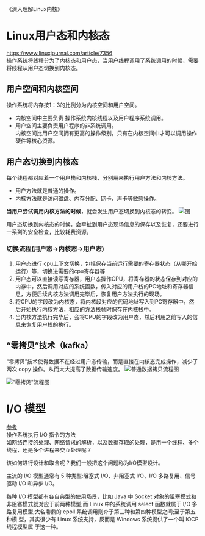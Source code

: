 《深入理解Linux内核》

# Linux用户态和内核态
https://www.linuxjournal.com/article/7356  
操作系统将线程分为了内核态和用户态，当用户线程调用了系统调用的时候，需要将线程从用户态切换到内核态。

## 用户空间和内核空间
操作系统将内存按1：3的比例分为内核空间和用户空间。

- 内核空间中主要负责 操作系统内核线程以及用户程序系统调用。
- 用户空间主要负责用户程序的非系统调用。  
内核空间比用户空间拥有更高的操作级别，只有在内核空间中才可以调用操作硬件等核心资源。

## 用户态切换到内核态
每个线程都对应着一个用户栈和内核栈，分别用来执行用户方法和内核方法。  
- 用户方法就是普通的操作。   
- 内核方法就是访问磁盘、内存分配、网卡、声卡等敏感操作。  

**当用户尝试调用内核方法的时候**，就会发生用户态切换到内核态的转变。
![图](https://img-blog.csdnimg.cn/4285b066dca247c8a22f98dd6040bb8e.png?x-oss-process=image/watermark,type_ZHJvaWRzYW5zZmFsbGJhY2s,shadow_50,text_Q1NETiBA5byg5a2f5rWpX2pheQ==,size_20,color_FFFFFF,t_70,g_se,x_16)

用户态切换到内核态的时候，会牵扯到用户态现场信息的保存以及恢复，还要进行一系列的安全检查，比较耗费资源。

### 切换流程(用户态->内核态->用户态)
1. 用户态进行 cpu上下文切换，包括保存当前运行需要的寄存器状态（从哪开始运行）等，切换进需要的cpu寄存器等
2. 用户态可以直接读写寄存器，用户态操作CPU，将寄存器的状态保存到对应的内存中，然后调用对应的系统函数，传入对应的用户栈的PC地址和寄存器信息，方便后续内核方法调用完毕后，恢复用户方法执行的现场。
3. 将CPU的字段改为内核态，将内核段对应的代码地址写入到PC寄存器中，然后开始执行内核方法，相应的方法栈帧时保存在内核栈中。
4. 当内核方法执行完毕后，会将CPU的字段改为用户态，然后利用之前写入的信息来恢复用户栈的执行。

## “零拷贝”技术（kafka）
“零拷贝”技术使得数据不在经过用户态传输，而是直接在内核态完成操作，减少了两次 copy 操作。从而大大提高了数据传输速度。
![普通数据拷贝流程图](https://mmbiz.qpic.cn/mmbiz_png/uEEVSjtvevZib7OQbVBlQykboGTjNMbSadm2qahu78tK7mtGZ76I8Vgqe0iaMicJCxkgKLJmfeJPAY9OSBsqcIUFQ/640?wx_fmt=png&wxfrom=5&wx_lazy=1&wx_co=1)

!["零拷贝"流程图](https://mmbiz.qpic.cn/mmbiz_png/uEEVSjtvevZib7OQbVBlQykboGTjNMbSaaEus8JsacR6iaCOGbzgsTvamYUKzbaU1HT2B8XlGUKIvWsPI8N1NLcg/640?wx_fmt=png&wxfrom=5&wx_lazy=1&wx_co=1)

# I/O 模型
[参考](https://blog.csdn.net/m0_38109046/article/details/89449305)  
操作系统执行 I/O 指令的方法  
如网络连接的处理、网络请求的解析，以及数据存取的处理，是用一个线程、多个线程，还是多个进程来交互处理呢？

该如何进行设计和取舍呢？我们一般把这个问题称为I/O模型设计。

主流的 I/O 模型通常有 5 种类型:阻塞式 I/O、非阻塞式 I/O、I/O 多路复用、信号驱动 I/O 和异步 I/O。

每种 I/O 模型都有各自典型的使用场景，比如 Java 中 Socket 对象的阻塞模式和非阻塞模式就对应于前两种模型;而 Linux 中的系统调用 select 函数就属于 I/O 多路复用模型;大名鼎鼎的 epoll 系统调用则介于第三种和第四种模型之间;至于第五种模 型，其实很少有 Linux 系统支持，反而是 Windows 系统提供了一个叫 IOCP 线程模型属 于这一种。

